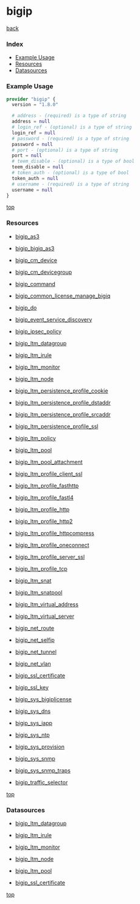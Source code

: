 # bigip

[back](../)

### Index

- [Example Usage](#example-usage)
- [Resources](#resources)
- [Datasources](#datasources)

### Example Usage

```terraform
provider "bigip" {
  version = "1.8.0"

  # address - (required) is a type of string
  address = null
  # login_ref - (optional) is a type of string
  login_ref = null
  # password - (required) is a type of string
  password = null
  # port - (optional) is a type of string
  port = null
  # teem_disable - (optional) is a type of bool
  teem_disable = null
  # token_auth - (optional) is a type of bool
  token_auth = null
  # username - (required) is a type of string
  username = null
}
```

[top](#index)

### Resources


- [bigip_as3](./r/bigip_as3.md)

- [bigip_bigiq_as3](./r/bigip_bigiq_as3.md)

- [bigip_cm_device](./r/bigip_cm_device.md)

- [bigip_cm_devicegroup](./r/bigip_cm_devicegroup.md)

- [bigip_command](./r/bigip_command.md)

- [bigip_common_license_manage_bigiq](./r/bigip_common_license_manage_bigiq.md)

- [bigip_do](./r/bigip_do.md)

- [bigip_event_service_discovery](./r/bigip_event_service_discovery.md)

- [bigip_ipsec_policy](./r/bigip_ipsec_policy.md)

- [bigip_ltm_datagroup](./r/bigip_ltm_datagroup.md)

- [bigip_ltm_irule](./r/bigip_ltm_irule.md)

- [bigip_ltm_monitor](./r/bigip_ltm_monitor.md)

- [bigip_ltm_node](./r/bigip_ltm_node.md)

- [bigip_ltm_persistence_profile_cookie](./r/bigip_ltm_persistence_profile_cookie.md)

- [bigip_ltm_persistence_profile_dstaddr](./r/bigip_ltm_persistence_profile_dstaddr.md)

- [bigip_ltm_persistence_profile_srcaddr](./r/bigip_ltm_persistence_profile_srcaddr.md)

- [bigip_ltm_persistence_profile_ssl](./r/bigip_ltm_persistence_profile_ssl.md)

- [bigip_ltm_policy](./r/bigip_ltm_policy.md)

- [bigip_ltm_pool](./r/bigip_ltm_pool.md)

- [bigip_ltm_pool_attachment](./r/bigip_ltm_pool_attachment.md)

- [bigip_ltm_profile_client_ssl](./r/bigip_ltm_profile_client_ssl.md)

- [bigip_ltm_profile_fasthttp](./r/bigip_ltm_profile_fasthttp.md)

- [bigip_ltm_profile_fastl4](./r/bigip_ltm_profile_fastl4.md)

- [bigip_ltm_profile_http](./r/bigip_ltm_profile_http.md)

- [bigip_ltm_profile_http2](./r/bigip_ltm_profile_http2.md)

- [bigip_ltm_profile_httpcompress](./r/bigip_ltm_profile_httpcompress.md)

- [bigip_ltm_profile_oneconnect](./r/bigip_ltm_profile_oneconnect.md)

- [bigip_ltm_profile_server_ssl](./r/bigip_ltm_profile_server_ssl.md)

- [bigip_ltm_profile_tcp](./r/bigip_ltm_profile_tcp.md)

- [bigip_ltm_snat](./r/bigip_ltm_snat.md)

- [bigip_ltm_snatpool](./r/bigip_ltm_snatpool.md)

- [bigip_ltm_virtual_address](./r/bigip_ltm_virtual_address.md)

- [bigip_ltm_virtual_server](./r/bigip_ltm_virtual_server.md)

- [bigip_net_route](./r/bigip_net_route.md)

- [bigip_net_selfip](./r/bigip_net_selfip.md)

- [bigip_net_tunnel](./r/bigip_net_tunnel.md)

- [bigip_net_vlan](./r/bigip_net_vlan.md)

- [bigip_ssl_certificate](./r/bigip_ssl_certificate.md)

- [bigip_ssl_key](./r/bigip_ssl_key.md)

- [bigip_sys_bigiplicense](./r/bigip_sys_bigiplicense.md)

- [bigip_sys_dns](./r/bigip_sys_dns.md)

- [bigip_sys_iapp](./r/bigip_sys_iapp.md)

- [bigip_sys_ntp](./r/bigip_sys_ntp.md)

- [bigip_sys_provision](./r/bigip_sys_provision.md)

- [bigip_sys_snmp](./r/bigip_sys_snmp.md)

- [bigip_sys_snmp_traps](./r/bigip_sys_snmp_traps.md)

- [bigip_traffic_selector](./r/bigip_traffic_selector.md)


[top](#index)

### Datasources


- [bigip_ltm_datagroup](./d/bigip_ltm_datagroup.md)

- [bigip_ltm_irule](./d/bigip_ltm_irule.md)

- [bigip_ltm_monitor](./d/bigip_ltm_monitor.md)

- [bigip_ltm_node](./d/bigip_ltm_node.md)

- [bigip_ltm_pool](./d/bigip_ltm_pool.md)

- [bigip_ssl_certificate](./d/bigip_ssl_certificate.md)


[top](#index)